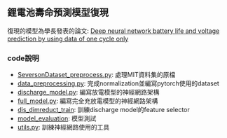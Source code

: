 ## 鋰電池壽命預測模型復現

復現的模型為學長發表的論文: [Deep neural network battery life and voltage prediction by using data of one cycle only](https://www.sciencedirect.com/science/article/pii/S0306261921014112?via%3Dihub)

### code說明

* [SeversonDataset_preprocess.py](SeversonDataset_preprocess.py): 處理MIT資料集的原檔
* [data_preprocessing.py](data_preprocessing.py): 完成normalization並編寫pytorch使用的dataset
* [discharge_model.py](discharge_model.py): 編寫放電模型的神經網路架構
* [full_model.py](full_model.py): 編寫完全充放電模型的神經網路架構
* [dis_dimreduct_train](dis_dimreduct_train.py): 訓練discharge model的feature selector
* [model_evaluation](model_evaluation.py): 模型測試
* [utils.py](utils.py): 訓練神經網路使用的工具
